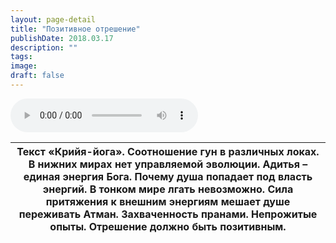 ```yaml
---
layout: page-detail
title: "Позитивное отрешение"
publishDate: 2018.03.17
description: ""
tags:
image:
draft: false
---
```


<audio title="2018.03.17 - Позитивное отрешение.mp3" src="/upload/iblock/ddf/ddfb643e59cd0e3d1a4798317f5afb5a.mp3" controls=""></audio>

| Текст «Крийя-йога».  Соотношение гун в различных локах. В нижних мирах нет управляемой эволюции. Адитья – единая энергия Бога. Почему душа попадает под власть энергий. В тонком мире лгать невозможно. Сила притяжения к внешним энергиям мешает душе переживать Атман. Захваченность пранами. Непрожитые опыты. Отрешение должно быть позитивным. |
| --------------------------------------------------------------------------------------------------------------------------------------------------------------------------------------------------------------------------------------------------------------------------------------------------------------------------------------------------- |

  
